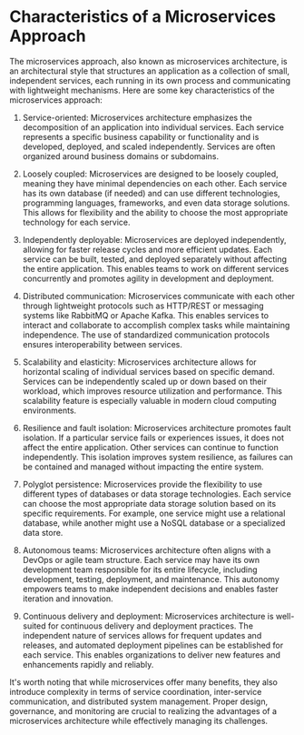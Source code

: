 # Characteristics of a Microservices Approach
The microservices approach, also known as microservices architecture, is an architectural style that structures an application as a collection of small, independent services, each running in its own process and communicating with lightweight mechanisms. Here are some key characteristics of the microservices approach:

1. Service-oriented: Microservices architecture emphasizes the decomposition of an application into individual services. Each service represents a specific business capability or functionality and is developed, deployed, and scaled independently. Services are often organized around business domains or subdomains.

2. Loosely coupled: Microservices are designed to be loosely coupled, meaning they have minimal dependencies on each other. Each service has its own database (if needed) and can use different technologies, programming languages, frameworks, and even data storage solutions. This allows for flexibility and the ability to choose the most appropriate technology for each service.

3. Independently deployable: Microservices are deployed independently, allowing for faster release cycles and more efficient updates. Each service can be built, tested, and deployed separately without affecting the entire application. This enables teams to work on different services concurrently and promotes agility in development and deployment.

4. Distributed communication: Microservices communicate with each other through lightweight protocols such as HTTP/REST or messaging systems like RabbitMQ or Apache Kafka. This enables services to interact and collaborate to accomplish complex tasks while maintaining independence. The use of standardized communication protocols ensures interoperability between services.

5. Scalability and elasticity: Microservices architecture allows for horizontal scaling of individual services based on specific demand. Services can be independently scaled up or down based on their workload, which improves resource utilization and performance. This scalability feature is especially valuable in modern cloud computing environments.

6. Resilience and fault isolation: Microservices architecture promotes fault isolation. If a particular service fails or experiences issues, it does not affect the entire application. Other services can continue to function independently. This isolation improves system resilience, as failures can be contained and managed without impacting the entire system.

7. Polyglot persistence: Microservices provide the flexibility to use different types of databases or data storage technologies. Each service can choose the most appropriate data storage solution based on its specific requirements. For example, one service might use a relational database, while another might use a NoSQL database or a specialized data store.

8. Autonomous teams: Microservices architecture often aligns with a DevOps or agile team structure. Each service may have its own development team responsible for its entire lifecycle, including development, testing, deployment, and maintenance. This autonomy empowers teams to make independent decisions and enables faster iteration and innovation.

9. Continuous delivery and deployment: Microservices architecture is well-suited for continuous delivery and deployment practices. The independent nature of services allows for frequent updates and releases, and automated deployment pipelines can be established for each service. This enables organizations to deliver new features and enhancements rapidly and reliably.

It's worth noting that while microservices offer many benefits, they also introduce complexity in terms of service coordination, inter-service communication, and distributed system management. Proper design, governance, and monitoring are crucial to realizing the advantages of a microservices architecture while effectively managing its challenges.